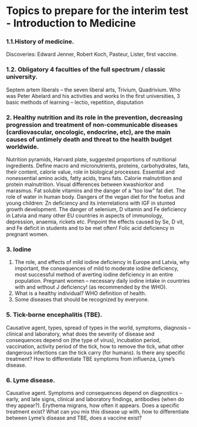 # Topics to prepare for the interim test - Introduction to Medicine 

### 1.1.History of medicine. 
Discoveries: Edward Jenner, Robert Koch, Pasteur, Lister, first vaccine.
### 1.2. Obligatory 4 faculties of the full spectrum / classic university. 
Septem artem liberals – the seven liberal arts, Trivium, Quadrivium. Who was Peter Abelard and his  activities and works 
In the first universities, 3 basic methods of learning – lectio, repetition, disputation

### 2. Healthy nutrition and its role in the prevention, decreasing progression and treatment of non-communicable diseases (cardiovascular, oncologic, endocrine,  etc), are  the main causes of untimely death and threat to the health budget worldwide. 
Nutrition pyramids, Harvard plate, suggested proportions of nutritional ingredients. Define macro and micronutrients, proteins, carbohydrates, fats, their content, calorie value, role in biological processes. Essential and nonessential amino acids, fatty acids, trans fats. Calorie malnutrition and protein malnutrition. Visual differences between kwashiorkor and marasmus. Fat soluble vitamins and the danger of a “too low” fat diet. The role of water in human body.
Dangers of the vegan diet for the foetus and young children: Zn deficiency and its interrelations with IGF in stunted growth development. 
The danger of selenium, D vitamin and Fe deficiency in Latvia and many other EU countries in aspects of immunology, depression, anaemia, rickets etc. Pinpoint the effects caused by Se, D vit, and Fe deficit in students and to be met often! Folic acid deficiency in pregnant women.

### 3. Iodine 
1. The role, and effects of mild iodine deficiency in Europe and Latvia, why important, the consequences of mild to moderate iodine deficiency, most successful method of averting iodine deficiency in an entire population. Pregnant women – necessary daily iodine intake in countries with and without J deficiency! (as recommended by the WHO). 
1. What is a healthy individual? WHO definition of health.
1. Some diseases that should be recognized by everyone.
### 5. Tick-borne encephalitis (TBE). 
Causative agent, types, spread of types in the world, symptoms, diagnosis – clinical and laboratory, what does the severity of disease and consequences depend on (the type of virus), incubation period, vaccination, activity period of the tick, how to remove the tick, what other dangerous infections can the tick carry (for humans). Is there any specific treatment? How to differentiate TBE symptoms from influenza, Lyme’s disease.
### 6. Lyme disease. 
Causative agent. Symptoms and consequences depend on diagnostics – early, and late signs, clinical and laboratory findings, antibodies (when do they appear?). Erythema migrans, how often it appears. Does a specific treatment exist? What can you mix this disease up with, how to differentiate between Lyme’s disease and TBE, does a vaccine exist? 
